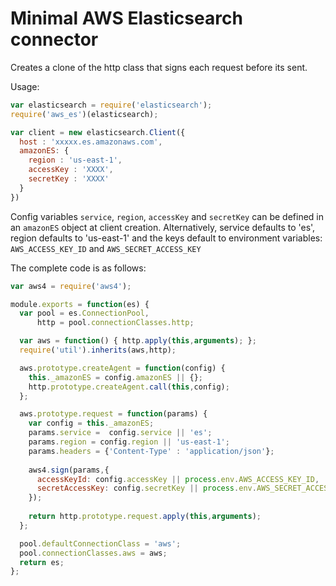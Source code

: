 # Minimal AWS Elasticsearch connector

Creates a clone of the http class that signs each request before its sent.

Usage:
```js
var elasticsearch = require('elasticsearch');
require('aws_es')(elasticsearch);

var client = new elasticsearch.Client({
  host : 'xxxxx.es.amazonaws.com',
  amazonES: {
    region : 'us-east-1',
    accessKey : 'XXXX',
    secretKey : 'XXXX'
  }
})

```

Config variables `service`, `region`, `accessKey` and `secretKey` can be defined in an `amazonES` object at client creation.  Alternatively, service defaults to 'es', region defaults to 'us-east-1' and the keys default to environment variables: `AWS_ACCESS_KEY_ID` and `AWS_SECRET_ACCESS_KEY`

The complete code is as follows: 

```js
var aws4 = require('aws4');

module.exports = function(es) {
  var pool = es.ConnectionPool,
      http = pool.connectionClasses.http;

  var aws = function() { http.apply(this,arguments); };
  require('util').inherits(aws,http);

  aws.prototype.createAgent = function(config) {
    this._amazonES = config.amazonES || {};
    http.prototype.createAgent.call(this,config);
  };

  aws.prototype.request = function(params) {
    var config = this._amazonES;
    params.service =  config.service || 'es';
    params.region = config.region || 'us-east-1';
    params.headers = {'Content-Type' : 'application/json'};
    
    aws4.sign(params,{
      accessKeyId: config.accessKey || process.env.AWS_ACCESS_KEY_ID,
      secretAccessKey: config.secretKey || process.env.AWS_SECRET_ACCESS_KEY
    });
    
    return http.prototype.request.apply(this,arguments);
  };

  pool.defaultConnectionClass = 'aws';
  pool.connectionClasses.aws = aws;
  return es;
};
```